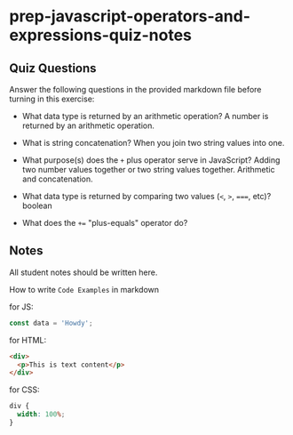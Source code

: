 # prep-javascript-operators-and-expressions-quiz-notes

## Quiz Questions

Answer the following questions in the provided markdown file before turning in this exercise:

- What data type is returned by an arithmetic operation?
  A number is returned by an arithmetic operation.

- What is string concatenation?
  When you join two string values into one.

- What purpose(s) does the `+` plus operator serve in JavaScript?
  Adding two number values together or two string values together. Arithmetic and concatenation.

- What data type is returned by comparing two values (`<`, `>`, `===`, etc)?
  boolean

- What does the `+=` "plus-equals" operator do?

## Notes

All student notes should be written here.

How to write `Code Examples` in markdown

for JS:

```javascript
const data = 'Howdy';
```

for HTML:

```html
<div>
  <p>This is text content</p>
</div>
```

for CSS:

```css
div {
  width: 100%;
}
```
